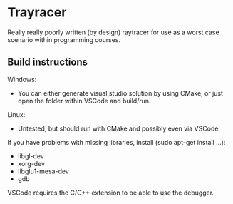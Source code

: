 # Trayracer

Really really poorly written (by design) raytracer for use as a worst case scenario within programming courses.

## Build instructions

Windows:

* You can either generate visual studio solution by using CMake, or just open the folder within VSCode and build/run.

Linux:

* Untested, but should run with CMake and possibly even via VSCode.

If you have problems with missing libraries, install (sudo apt-get install ...):
* libgl-dev
* xorg-dev
* libglu1-mesa-dev
* gdb

VSCode requires the C/C++ extension to be able to use the debugger.

